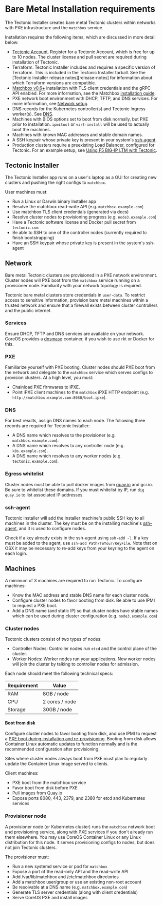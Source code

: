 # Bare Metal Installation requirements

The Tectonic Installer creates bare metal Tectonic clusters within networks with PXE infrastructure and the `matchbox` service.

Installation requires the following items, which are discussed in more detail below:

* [Tectonic Account][account]. Register for a Tectonic Account, which is free for up to 10 nodes. The cluster license and pull secret are required during installation of Tectonic.
* Terraform. Tectonic Installer includes and requires a specific version of Terraform. This is included in the Tectonic Installer tarball. See the [Tectonic Installer release notes][release-notes] for information about which Terraform versions are compatible.
* [Matchbox v0.6+][matchbox-latest] installation with TLS client credentials and the gRPC API enabled. For more information, see the Matchbox [installation guide][matchbox-install].
* PXE network boot environment with DHCP, TFTP, and DNS services. For more information, see [Network setup][network-setup].
* DNS records for the Kubernetes controller(s) and Tectonic Ingress worker(s). See [DNS][dns].
* Machines with BIOS options set to boot from disk normally, but PXE prior to installation. `ipmitool` or `virt-install` will be used to actually boot the machines.
* Machines with known MAC addresses and stable domain names.
* A SSH keypair whose private key is present in your system's [ssh-agent][ssh-agent].
* Production clusters require a preexisting Load Balancer, configured for Tectonic. For an example setup, see [Using F5 BIG-IP LTM with Tectonic][using-f5].

## Tectonic Installer

The Tectonic Installer app runs on a user's laptop as a GUI for creating new clusters and pushing the right configs to `matchbox`.

User machines must:

* Run a Linux or Darwin binary Installer app
* Resolve the matchbox read-write API (e.g. `matchbox.example.com`)
* Use matchbox TLS client credentials (generated via docs)
* Resolve cluster nodes to provisioning progress (e.g. `node3.example.com`)
* Have a Tectonic software license and Docker pull secret from `tectonic.com`
* Be able to SSH to one of the controller nodes (currently required to finish bootstrapping)
* Have an SSH keypair whose private key is present in the system's ssh-agent

## Network

Bare metal Tectonic clusters are provisioned in a PXE network environment. Cluster nodes will PXE boot from the `matchbox` service running on a provisioner node. Familiarity with your network topology is required.

Tectonic bare metal clusters store credentials in `user-data`. To restrict access to sensitive information, provision bare metal machines within a trusted network and ensure that a firewall exists between cluster controllers and the public internet.

### Services

Ensure DHCP, TFTP and DNS services are available on your network. CoreOS provides a [dnsmasq][matchbox-dnsmasq] container, if you wish to use rkt or Docker for this.

### PXE

Familiarize yourself with PXE booting. Cluster nodes should PXE boot from the network and delegate to the `matchbox` service which serves configs to provision clusters. At a high level, you must:

* Chainload PXE firmwares to iPXE.
* Point iPXE client machines to the `matchbox` iPXE HTTP endpoint (e.g. `http://matchbox.example.com:8080/boot.ipxe`).

### DNS

For best results, assign DNS names to each node. The following three records are required for Tectonic Installer:

* A DNS name which resolves to the provisioner (e.g. `matchbox.example.com`).
* A DNS name which resolves to any controller node (e.g. `k8s.example.com`).
* A DNS name which resolves to any worker nodes (e.g. `tectonic.example.com`).

### Egress whitelist

Cluster nodes must be able to pull docker images from [quay.io][quay.io] and gcr.io. Be sure to whitelist these domains. If you must whitelist by IP, run `dig quay.io` to list associated IP addresses.

### ssh-agent

Tectonic installer will add the installer machine's public SSH key to all machines in the cluster. The key must be on the installing machine's [ssh-agent][ssh-agent], and it is used to configure nodes.

Check if a key already exists in the ssh-agent using `ssh-add -l`. If a key must be added to the agent, use `ssh-add Path/ToYour/KeyFile`. Note that on OSX it may be necessary to re-add keys from your keyring to the agent on each login.

## Machines

A minimum of 3 machines are required to run Tectonic. To configure machines:

* Know the MAC address and stable DNS name for each cluster node.
* Configure cluster nodes to favor booting from disk. Be able to use IPMI to request a PXE boot.
* Add a DNS name (and static IP) so that cluster nodes have stable names which can be used during cluster configuration (e.g. `node3.example.com`)

### Cluster nodes

Tectonic clusters consist of two types of nodes:

* Controller Nodes: Controller nodes run `etcd` and the control plane of the cluster.
* Worker Nodes: Worker nodes run your applications. New worker nodes will join the cluster by talking to controller nodes for admission.

Each node should meet the following technical specs:

| Requirement | Value                        |
|-------------|------------------------------|
| RAM         | 8GB / node                   |
| CPU         | 2 cores / node               |
| Storage     | 30GB / node                  |

#### Boot from disk

Configure cluster nodes to favor booting from disk, and use IPMI to request a [PXE boot during installation and re-provisioning][reprovision]. Booting from disk allows Container Linux automatic updates to function normally and is the recommended configuration after provisioning.

Sites where cluster nodes always boot from PXE must plan to regularly update the Container Linux image served to clients.

Client machines:

* PXE boot from the matchbox service
* Favor boot from disk before PXE
* Pull images from Quay.io
* Expose ports 8080, 443, 2379, and 2380 for etcd and Kubernetes services

### Provisioner node

A provisioner node (or Kubernetes cluster) runs the `matchbox` network boot and provisioning service, along with PXE services if you don't already run them elsewhere. You may use CoreOS Container Linux or any Linux distribution for this node. It serves provisioning configs to nodes, but does not join Tectonic clusters.

The provisioner must:

* Run a new systemd service or pod for `matchbox`
* Expose a port of the read-only API and the read-write API
* Add /var/lib/matchbox and /etc/matchbox directories
* Add a matchbox user/group or use an existing non-root account
* Be resolvable at a DNS name (e.g. `matchbox.example.com`)
* Generate TLS server credentials (along with client credentials)
* Serve CoreOS PXE and install images


[account]: https://account.coreos.com
[daemonset]: https://kubernetes.io/docs/concepts/workloads/controllers/daemonset/
[reprovision]: uninstall.md
[matchbox]: https://coreos.com/matchbox
[matchbox-dnsmasq]: https://github.com/coreos/matchbox/tree/master/contrib/dnsmasq
[matchbox-install]: https://coreos.com/matchbox/docs/latest/deployment.html
[matchbox-latest]: https://github.com/coreos/matchbox/releases
[quay.io]: https://quay.io
[ssh-agent]: https://www.freebsd.org/cgi/man.cgi?query=ssh-agent&sektion=1
[network-setup]: https://coreos.com/matchbox/docs/latest/network-setup.html
[dns]: index.md#dns
[using-f5]: ../../reference/f5-ltm-lb.md
